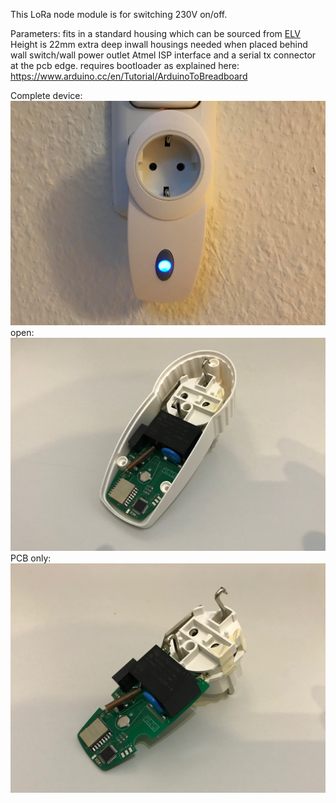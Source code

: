 This LoRa node module is for switching 230V on/off. 

Parameters:
fits in a standard housing which can be sourced from [ELV](https://www.elv.de/elv-design-stecker-steckdosen-gehaeuse-om-54-c-mit-tasterstoessel-und-led-leuchtfeld.html) 
Height is 22mm
extra deep inwall housings needed when placed behind wall switch/wall power outlet
Atmel ISP interface and
a serial tx connector at the pcb edge.
requires bootloader as explained here: https://www.arduino.cc/en/Tutorial/ArduinoToBreadboard

Complete device:
![lt](https://github.com/tinytronix/homeautomation/blob/master/Photos/loraSteckdose.JPG)
open:
![lt](https://github.com/tinytronix/homeautomation/blob/master/Photos/loraSteckdoseUnterteil.JPG)
PCB only:
![lt](https://github.com/tinytronix/homeautomation/blob/master/Photos/loraSteckdoseInnen.JPG)
 
